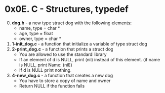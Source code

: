 # 0x0E. C - Structures, typedef

0. **dog.h** -  a new type struct dog with the following elements:
	* name, type = char *
	* age, type = float
	* owner, type = char *
1. **1-init_dog.c** - a function that initialize a variable of type struct dog
2. **2-print_dog.c** - a function that prints a struct dog
	* You are allowed to use the standard library
	* If an element of d is NULL, print (nil) instead of this element. (if name is NULL, print Name: (nil))
	* If d is NULL print nothing.
4. **4-new_dog.c** - a function that creates a new dog
	* You have to store a copy of name and owner
	* Return NULL if the function fails

